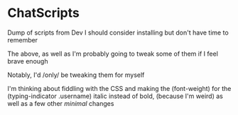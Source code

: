 # ChatScripts
Dump of scripts from Dev I should consider installing but don't have time to remember

The above, as well as I'm probably going to tweak some of them if I feel brave enough

Notably, I'd /only/ be tweaking them for myself

I'm thinking about fiddling with the CSS and making the (font-weight) for the (typing-indicator .username) italic instead of bold, (because I'm weird) as well as a few other *minimal* changes

